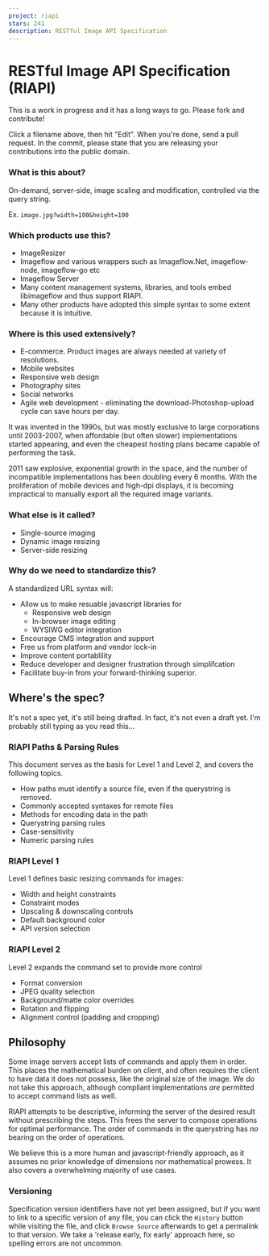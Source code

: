 ```yaml
---
project: riapi
stars: 241
description: RESTful Image API Specification
---
```


RESTful Image API Specification (RIAPI)
=======================================

This is a work in progress and it has a long ways to go. Please fork and contribute!

Click a filename above, then hit "Edit". When you're done, send a pull request. In the commit, please state that you are releasing your contributions into the public domain.

### What is this about?

On-demand, server-side, image scaling and modification, controlled via the query string.

Ex. `image.jpg?width=100&height=100`

### Which products use this?

-   ImageResizer
-   Imageflow and various wrappers such as Imageflow.Net, imageflow-node, imageflow-go etc
-   Imageflow Server
-   Many content management systems, libraries, and tools embed libimageflow and thus support RIAPI.
-   Many other products have adopted this simple syntax to some extent because it is intuitive.

### Where is this used extensively?

-   E-commerce. Product images are always needed at variety of resolutions.
-   Mobile websites
-   Responsive web design
-   Photography sites
-   Social networks
-   Agile web development - eliminating the download-Photoshop-upload cycle can save hours per day.

It was invented in the 1990s, but was mostly exclusive to large corporations until 2003-2007, when affordable (but often slower) implementations started appearing, and even the cheapest hosting plans became capable of performing the task.

2011 saw explosive, exponential growth in the space, and the number of incompatible implementations has been doubling every 6 months. With the proliferation of mobile devices and high-dpi displays, it is becoming impractical to manually export all the required image variants.

### What else is it called?

-   Single-source imaging
-   Dynamic image resizing
-   Server-side resizing

### Why do we need to standardize this?

A standardized URL syntax will:

-   Allow us to make resuable javascript libraries for
    -   Responsive web design
    -   In-browser image editing
    -   WYSIWG editor integration
-   Encourage CMS integration and support
-   Free us from platform and vendor lock-in
-   Improve content portablility
-   Reduce developer and designer frustration through simplifcation
-   Facilitate buy-in from your forward-thinking superior.

Where's the spec?
-----------------

It's not a spec yet, it's still being drafted. In fact, it's not even a draft yet. I'm probably still typing as you read this...

### RIAPI Paths & Parsing Rules

This document serves as the basis for Level 1 and Level 2, and covers the following topics.

-   How paths must identify a source file, even if the querystring is removed.
-   Commonly accepted syntaxes for remote files
-   Methods for encoding data in the path
-   Querystring parsing rules
-   Case-sensitivity
-   Numeric parsing rules

### RIAPI Level 1

Level 1 defines basic resizing commands for images:

-   Width and height constraints
-   Constraint modes
-   Upscaling & downscaling controls
-   Default background color
-   API version selection

### RIAPI Level 2

Level 2 expands the command set to provide more control

-   Format conversion
-   JPEG quality selection
-   Background/matte color overrides
-   Rotation and flipping
-   Alignment control (padding and cropping)

Philosophy
----------

Some image servers accept lists of commands and apply them in order. This places the mathematical burden on client, and often requires the client to have data it does not possess, like the original size of the image. We do not take this approach, although compliant implementations _are_ permitted to accept command lists as well.

RIAPI attempts to be descriptive, informing the server of the desired result without prescribing the steps. This frees the server to compose operations for optimal performance. The order of commands in the querystring has _no_ bearing on the order of operations.

We believe this is a more human and javascript-friendly approach, as it assumes no prior knowledge of dimensions nor mathematical prowess. It also covers a overwhelming majority of use cases.

### Versioning

Specification version identifiers have not yet been assigned, but if you want to link to a specific version of any file, you can click the `History` button while visiting the file, and click `Browse Source` afterwards to get a permalink to that version. We take a 'release early, fix early' approach here, so spelling errors are not uncommon.
